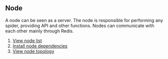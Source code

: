 ## Node

A node can be seen as a server. The node is responsible for performing any spider, providing API and other functions. Nodes can communicate with each other mainly through Redis.

1. [View node list](View.md)
2. [Install node dependencies](Installation.md)
3. [View node topology](Network.md)
